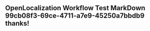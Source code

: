 <properties
ms.topic="hero-topic1"
ms.test1="hero-topic"
ms.test2="test"/>

## OpenLocalization Workflow Test MarkDown 99cb08f3-69ce-4711-a7e9-45250a7bbdb9 thanks!
